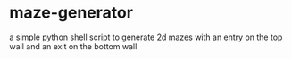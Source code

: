 maze-generator
==============

a simple python shell script to generate 2d mazes with an entry on the top wall and an exit on the bottom wall
